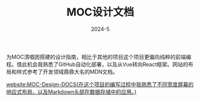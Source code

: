 ﻿---
title: MOC设计文档
description: 为MOC清唱团搭建的设计指南（建设中）。
date: 2024-5
type: personal
tags:
  - web
  - frontend
tech:
  - react
  - figma
  - nodejs
  - vite
  - webpack
link: https://pinowine.github.io/moc-design-docs/
---

为MOC清唱团搭建的设计指南，相比于其他的项目这个项目更偏向纯粹的前端编程。借此机会我熟悉了GitHub自动化部署，以及从Vue转向React框架。网站的布局和样式参考了开发领域鼎鼎大名的MDN文档。

[website:MOC-Design-DOCS{在这个项目的编写过程中我熟悉了不同宽度屏幕的响应式布局，以及Markdown头部在数据存储中的应用。}](https://pinowine.github.io/moc-design-docs/)
